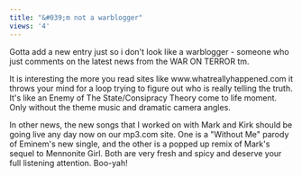 ```yaml
---
title: "&#039;m not a warblogger"
views: '4'
---
```

<p>Gotta add a new entry just so i don't look like a warblogger - someone who just comments on the latest news from the WAR ON TERROR tm.</p>
<p>It is interesting the more you read sites like www.whatreallyhappened.com it throws your mind for a loop trying to figure out who is really telling the truth. It's like an Enemy of The State/Consipracy Theory come to life moment. Only without the theme music and dramatic camera angles.</p>
<p>In other news, the new songs that I worked on with Mark and Kirk should be going live any day now on our mp3.com site. One is a "Without Me" parody of Eminem's new single, and the other is a popped up remix of Mark's sequel to Mennonite Girl. Both are very fresh and spicy and deserve your full listening attention. Boo-yah!</p>
